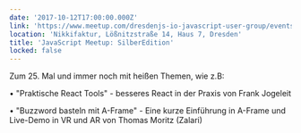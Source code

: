 ```yaml
---
date: '2017-10-12T17:00:00.000Z'
link: 'https://www.meetup.com/dresdenjs-io-javascript-user-group/events/242386129'
location: 'Nikkifaktur, Lößnitzstraße 14, Haus 7, Dresden'
title: 'JavaScript Meetup: SilberEdition'
locked: false
---
```

Zum 25. Mal und immer noch mit heißen Themen, wie z.B:

• "Praktische React Tools" - besseres React in der Praxis von Frank Jogeleit

• "Buzzword basteln mit A-Frame" - Eine kurze Einführung in A-Frame und Live-Demo in VR und AR von Thomas Moritz (Zalari)

